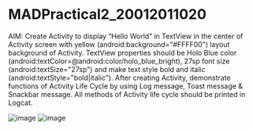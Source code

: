 # MADPractical2_20012011020

AIM: Create Activity to display “Hello World” in TextView in the center of Activity screen with yellow (android:background="#FFFF00") layout background of Activity. TextView properties should be Holo Blue color (android:textColor=@android:color/holo_blue_bright), 27sp font size (android:textSize="27sp") and make text style bold and italic (android:textStyle="bold|italic"). After creating Activity, demonstrate functions of Activity Life Cycle by using Log message, Toast message & Snackbar message. All methods of Activity life cycle should be printed in Logcat.

![image](https://user-images.githubusercontent.com/107744227/187030506-34021e0d-e1ba-4bc4-b859-a2ca6a64004b.png)
![image](https://user-images.githubusercontent.com/107744227/187030536-37192d16-c9a9-4544-ab68-13506c5655f4.png)

